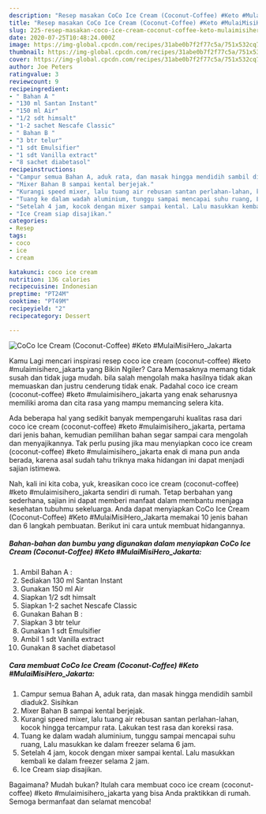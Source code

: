 ```yaml
---
description: "Resep masakan CoCo Ice Cream (Coconut-Coffee) #Keto #MulaiMisiHero_Jakarta | Cara Masak CoCo Ice Cream (Coconut-Coffee) #Keto #MulaiMisiHero_Jakarta Yang Paling Enak"
title: "Resep masakan CoCo Ice Cream (Coconut-Coffee) #Keto #MulaiMisiHero_Jakarta | Cara Masak CoCo Ice Cream (Coconut-Coffee) #Keto #MulaiMisiHero_Jakarta Yang Paling Enak"
slug: 225-resep-masakan-coco-ice-cream-coconut-coffee-keto-mulaimisihero-jakarta-cara-masak-coco-ice-cream-coconut-coffee-keto-mulaimisihero-jakarta-yang-paling-enak
date: 2020-07-25T10:48:24.000Z
image: https://img-global.cpcdn.com/recipes/31abe0b7f2f77c5a/751x532cq70/coco-ice-cream-coconut-coffee-keto-mulaimisihero_jakarta-foto-resep-utama.jpg
thumbnail: https://img-global.cpcdn.com/recipes/31abe0b7f2f77c5a/751x532cq70/coco-ice-cream-coconut-coffee-keto-mulaimisihero_jakarta-foto-resep-utama.jpg
cover: https://img-global.cpcdn.com/recipes/31abe0b7f2f77c5a/751x532cq70/coco-ice-cream-coconut-coffee-keto-mulaimisihero_jakarta-foto-resep-utama.jpg
author: Joe Peters
ratingvalue: 3
reviewcount: 9
recipeingredient:
- " Bahan A "
- "130 ml Santan Instant"
- "150 ml Air"
- "1/2 sdt himsalt"
- "1-2 sachet Nescafe Classic"
- " Bahan B "
- "3 btr telur"
- "1 sdt Emulsifier"
- "1 sdt Vanilla extract"
- "8 sachet diabetasol"
recipeinstructions:
- "Campur semua Bahan A, aduk rata, dan masak hingga mendidih sambil diaduk2. Sisihkan"
- "Mixer Bahan B sampai kental berjejak."
- "Kurangi speed mixer, lalu tuang air rebusan santan perlahan-lahan, kocok hingga tercampur rata. Lakukan test rasa dan koreksi rasa."
- "Tuang ke dalam wadah aluminium, tunggu sampai mencapai suhu ruang, Lalu masukkan ke dalam freezer selama 6 jam."
- "Setelah 4 jam, kocok dengan mixer sampai kental. Lalu masukkan kembali ke dalam freezer selama 2 jam."
- "Ice Cream siap disajikan."
categories:
- Resep
tags:
- coco
- ice
- cream

katakunci: coco ice cream 
nutrition: 136 calories
recipecuisine: Indonesian
preptime: "PT24M"
cooktime: "PT49M"
recipeyield: "2"
recipecategory: Dessert

---
```



![CoCo Ice Cream (Coconut-Coffee) #Keto #MulaiMisiHero_Jakarta](https://img-global.cpcdn.com/recipes/31abe0b7f2f77c5a/751x532cq70/coco-ice-cream-coconut-coffee-keto-mulaimisihero_jakarta-foto-resep-utama.jpg)

Kamu Lagi mencari inspirasi resep coco ice cream (coconut-coffee) #keto #mulaimisihero_jakarta yang Bikin Ngiler? Cara Memasaknya memang tidak susah dan tidak juga mudah. bila salah mengolah maka hasilnya tidak akan memuaskan dan justru cenderung tidak enak. Padahal coco ice cream (coconut-coffee) #keto #mulaimisihero_jakarta yang enak seharusnya memiliki aroma dan cita rasa yang mampu memancing selera kita.



Ada beberapa hal yang sedikit banyak mempengaruhi kualitas rasa dari coco ice cream (coconut-coffee) #keto #mulaimisihero_jakarta, pertama dari jenis bahan, kemudian pemilihan bahan segar sampai cara mengolah dan menyajikannya. Tak perlu pusing jika mau menyiapkan coco ice cream (coconut-coffee) #keto #mulaimisihero_jakarta enak di mana pun anda berada, karena asal sudah tahu triknya maka hidangan ini dapat menjadi sajian istimewa.


Nah, kali ini kita coba, yuk, kreasikan coco ice cream (coconut-coffee) #keto #mulaimisihero_jakarta sendiri di rumah. Tetap berbahan yang sederhana, sajian ini dapat memberi manfaat dalam membantu menjaga kesehatan tubuhmu sekeluarga. Anda dapat menyiapkan CoCo Ice Cream (Coconut-Coffee) #Keto #MulaiMisiHero_Jakarta memakai 10 jenis bahan dan 6 langkah pembuatan. Berikut ini cara untuk membuat hidangannya.

<!--inarticleads1-->

##### Bahan-bahan dan bumbu yang digunakan dalam menyiapkan CoCo Ice Cream (Coconut-Coffee) #Keto #MulaiMisiHero_Jakarta:

1. Ambil  Bahan A :
1. Sediakan 130 ml Santan Instant
1. Gunakan 150 ml Air
1. Siapkan 1/2 sdt himsalt
1. Siapkan 1-2 sachet Nescafe Classic
1. Gunakan  Bahan B :
1. Siapkan 3 btr telur
1. Gunakan 1 sdt Emulsifier
1. Ambil 1 sdt Vanilla extract
1. Gunakan 8 sachet diabetasol




<!--inarticleads2-->

##### Cara membuat CoCo Ice Cream (Coconut-Coffee) #Keto #MulaiMisiHero_Jakarta:

1. Campur semua Bahan A, aduk rata, dan masak hingga mendidih sambil diaduk2. Sisihkan
1. Mixer Bahan B sampai kental berjejak.
1. Kurangi speed mixer, lalu tuang air rebusan santan perlahan-lahan, kocok hingga tercampur rata. Lakukan test rasa dan koreksi rasa.
1. Tuang ke dalam wadah aluminium, tunggu sampai mencapai suhu ruang, Lalu masukkan ke dalam freezer selama 6 jam.
1. Setelah 4 jam, kocok dengan mixer sampai kental. Lalu masukkan kembali ke dalam freezer selama 2 jam.
1. Ice Cream siap disajikan.




Bagaimana? Mudah bukan? Itulah cara membuat coco ice cream (coconut-coffee) #keto #mulaimisihero_jakarta yang bisa Anda praktikkan di rumah. Semoga bermanfaat dan selamat mencoba!
